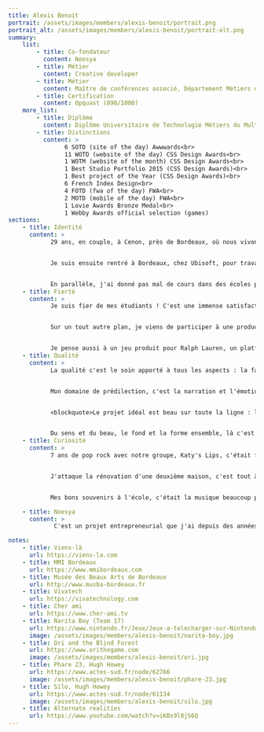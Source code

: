 ```yaml
---
title: Alexis Benoit
portrait: /assets/images/members/alexis-benoit/portrait.png
portrait_alt: /assets/images/members/alexis-benoit/portrait-alt.png
summary:
    list:
        - title: Co-fondateur
          content: Noesya
        - title: Métier
          content: Creative developer
        - title: Métier
          content: Maître de conférences associé, Département Métiers du Multimédia et de l'Internet, *Institut Universitaire de Technologie Bordeaux Montaigne*
        - title: Certification
          content: Opquast (898/1000)
    more_list:
        - title: Diplôme
          content: Diplôme Universitaire de Technologie Métiers du Multimédia et de l'Internet, *Université Bordeaux Montaigne*
        - title: Distinctions
          content: >
                6 SOTD (site of the day) Awwwards<br>
                11 WOTD (website of the day) CSS Design Awards<br>
                1 WOTM (website of the month) CSS Design Awards<br>
                1 Best Studio Portfolio 2015 (CSS Design Awards)<br>
                1 Best project of the Year (CSS Design Awards)<br>
                6 French Index Design<br>
                4 FOTD (fwa of the day) FWA<br>
                2 MOTD (mobile of the day) FWA<br>
                1 Lovie Awards Bronze Medal<br>
                1 Webby Awards official selection (games)
sections:
    - title: Identité
      content: >
            29 ans, en couple, à Cenon, près de Bordeaux, où nous vivons avec un chat hypoallergénique, un sibérien de la taille d'un lynx.  Ma compagne travaille aussi dans le Web, et le chat apprend à coder, mais ses progrès sont lents. J'ai commencé mon parcours par un Diplôme Universitaire de Technologie Services et Réseaux de Communication (maintenant Métiers du Multimédia et de l'Internet), puis j'ai fait une alternance dans l'agence Viens-là<sup><a href="#note-1">1</a></sup>. J'y ai passé 5 années, d'abord comme développeur front, puis lead dev, pendant lesquelles nous avons remporté de nombreux prix sur des sites "expériences" : FWA, Awwwards, CSS design awards...


            Je suis ensuite rentré à Bordeaux, chez Ubisoft, pour travailler sur un outil d'agrégation de data RH, finances, gestion de projets, qui permettait de faire de la visualisation de données au niveau macro sur tous les studios. C'était une belle expérience, avec notamment un atelier de 10 jours à Québec pour travailler avec l'équipe canadienne. J'étais au sein de l'équipe "tool", qui fournit des outils aux studios, donc c'était très focus jeux, avec des passionnés : un rêve de gosse ! J'ai ensuite travaillé pour Lost Mechanics comme creative dev, où j'ai produit beaucoup de jeux, des apps Apple TV, des installations... On a même fait une application de gestion pour le transport d'organes entre les hôpitaux !


            En parallèle, j'ai donné pas mal de cours dans des écoles privées (ECV, Condé, ESP, ESD...) et j'ai rejoint en 2020 l'équipe pédagogique MMI Bordeaux<sup><a href="#note-2">2</a></sup> en tant que maître de conférences associé. J'enseigne le dev front et la narration interactive, avec beaucoup de belles choses à venir l'an prochain, nous prévoyons des installations interactives avec le Musée des Beaux Arts de Bordeaux<sup><a href="#note-3">3</a></sup>, ça va être vraiment bien !
    - title: Fierté
      content: >
            Je suis fier de mes étudiants ! C'est une immense satisfaction de les voir progresser, franchir des étapes, acquérir des savoir-faire. J'étais un peu inquiet, et ça fait vraiment plaisir de constater que tout se passe bien, dans la joie, avec de très belles réalisations. C'est très différent du travail de production, souvent orienté par et pour des questions budgétaires. Là, c'est de l'humain. Je ne suis pas une personne très fière, en général, mais ça, j'en suis vraiment heureux.


            Sur un tout autre plan, je viens de participer à une production pour Vivatech, le salon de l'innovation<sup><a href="#note-4">4</a></sup>, avec l'agence lyonnaise Cher ami<sup><a href="#note-5">5</a></sup>. Un gros challenge technique, un showroom en 3D avec beaucoup de contenus, il a fallu créer des outils techniques pour permettre à l'équipe de calibrer la scénographie au détail près. Un vrai défi d'optimisation pour que tout soit fluide, avec une équipe à distance et un délai court, j'ai beaucoup appris et la prod est vraiment réussie !


            Je pense aussi à un jeu produit pour Ralph Lauren, un platformer avec des ours en peluche. On a commencé sur le Web, et ça c'est ensuite déployé dans les boutiques flagships : des bornes d'arcade à l'ancienne, et du multi-joueur en vitrine avec des QR codes qui permettent à 4 passants de jouer ensemble en utilisant leur téléphone comme manette. De grosses contraintes techniques, sans réseau dans les boutiques, avec un serveur Node en local à installer de nuit à Londres et à Paris, c'était une super expérience ! J'aime sortir du Web pour passer à une expérience physique.
    - title: Qualité
      content: >
            La qualité c'est le soin apporté à tous les aspects : la façon de faire une chose, la façon de l'utiliser, la fluidité, l'utilité pour les usagers. Arriver à toucher les gens, si c'est une expérience, et à le faire bien, sans couture, élégant. C'est une chaîne de bon travail qui aboutit à un bon résultat. Le code, l'ergonomie des interfaces, tout doit être bien fait.


            Mon domaine de prédilection, c'est la narration et l'émotion. Un Web qui raconte et qui fait ressentir. Je suis de plus en plus sensible à l'accessibilité de l'expérience, toucher avec peu, arriver à une belle intensité émotionnelle avec une solution technique sobre, minimale.


            <blockquote>Le projet idéal est beau sur toute la ligne : le contenu, la forme, la technique...</blockquote>


            Du sens et du beau, le fond et la forme ensemble, là c'est parfait. J'adorerais travailler sur un projet pour Arte, un truc dense culturellement, avec des ambitions créatives fortes.
    - title: Curiosité
      content: >
            7 ans de pop rock avec notre groupe, Katy's Lips, c'était formidable ! Le Krakatoa, la Rock School Barbey, les bars et plein de concerts de rue, ça nous a lié tous ensemble et c'était une sacrée expérience de création artistique : du piano, de la guitare et du chant pour moi, un guitariste, un bassiste, un batteur et plein de potes qui passaient avec leur instrument. Des copains de lycée qui vivent la vie d'artistes, la logistique, les balances, le studio — l'un de nous en a fait son métier — on en reparle à chaque fois qu'on se voit, c'est une famille de musique dans laquelle on a grandi.


            J'attaque la rénovation d'une deuxième maison, c'est tout à fait différent et passionnant aussi. Passer d'un truc tout cassé à un espace où on se sent bien, c'est plaisant, et ça fait du bien de faire des travaux physiques. Du jeu vidéo, aussi, confinement oblige. En ce moment, je joue à Narita Boy<sup><a href="#note-6">6</a></sup> sur Switch, un jeu indépendant crowdfundé, en pixel art, un hommage retro-gaming à la Synthwave dans lequel les personnages sont des programmes et des algorithmes, avec une super bande-son. J'ai beaucoup aimé Ori<sup><a href="#note-7">7</a></sup>, la bande-son est incroyable et les graphismes superbes, l'histoire très touchante, c'est une pépite. Et je lis beaucoup de science-fiction ! Dernièrement, Phare 23<sup><a href="#note-8">8</a></sup>, l'histoire d'un gardien de phare de l'espace confronté à la solitude. Howey a écrit ce livre avant Silo<sup><a href="#note-9">9</a></sup>, et c'est vraiment bien.


            Mes bons souvenirs à l'école, c'était la musique beaucoup plus que les cours. Et puis après 2 échecs, je suis rentré en MMI, et là, un nouveau monde s'est ouvert à moi : je suis passé de mauvais élève à major de promo ! L'apprentissage dans nos métiers, c'est toute la vie. Là, je suis en train d'apprendre la 3D, en participant au concours Alternate Realities<sup><a href="#note-10">10</a></sup>, avec le projet Vivatech j'ai eu envie de plus, et j'apprends à modéliser, à éclairer, à texturer...

    - title: Noesya
      content: >
             C'est un projet entrepreneurial que j'ai depuis des années, mais là c'est encore mieux que ce que j'espérais ! Travailler avec des gens que j'apprécie, qui ont des valeurs, ça met la barre haut en termes d'ambition. Je n'imaginais pas qu'on pouvait concilier le travail et le sens, faire des choses utiles, un peu plus que juste trier ses poubelles. Être fier de faire du bon travail, mais surtout du travail utile, qui sert à des gens.

notes:
    - title: Viens-là
      url: https://viens-la.com
    - title: MMI Bordeaux
      url: https://www.mmibordeaux.com
    - title: Musée des Beaux Arts de Bordeaux
      url: http://www.musba-bordeaux.fr
    - title: Vivatech
      url: https://vivatechnology.com
    - title: Cher ami
      url: https://www.cher-ami.tv
    - title: Narita Boy (Team 17)
      url: https://www.nintendo.fr/Jeux/Jeux-a-telecharger-sur-Nintendo-Switch/Narita-Boy-1941902.html
      image: /assets/images/members/alexis-benoit/narita-boy.jpg
    - title: Ori and the Blind Forest
      url: https://www.orithegame.com
      image: /assets/images/members/alexis-benoit/ori.jpg
    - title: Phare 23, Hugh Howey
      url: https://www.actes-sud.fr/node/62766
      image: /assets/images/members/alexis-benoit/phare-23.jpg
    - title: Silo, Hugh Howey
      url: https://www.actes-sud.fr/node/61134
      image: /assets/images/members/alexis-benoit/silo.jpg
    - title: Alternate realities
      url: https://www.youtube.com/watch?v=iKBs9l8jS6Q
---
```

